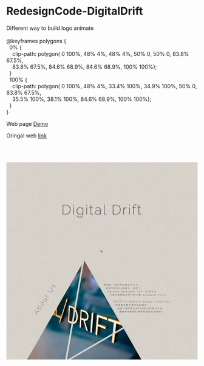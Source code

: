 # RedesignCode-DigitalDrift

<html>

Different way to build logo animate<br/><br/>
@keyframes polygons {<br/>
&nbsp;&nbsp;0% {<br/>
&nbsp;&nbsp;&nbsp;&nbsp;clip-path: polygon( 0 100%, 48% 4%, 48% 4%, 50% 0, 50% 0, 83.8% 67.5%, <br/>
&nbsp;&nbsp;&nbsp;&nbsp;83.8% 67.5%, 84.6% 68.9%, 84.6% 68.9%, 100% 100%);<br/>
&nbsp;&nbsp;}<br/>
&nbsp;&nbsp;100% {<br/>
&nbsp;&nbsp;&nbsp;&nbsp;clip-path: polygon( 0 100%, 48% 4%, 33.4% 100%, 34.9% 100%, 50% 0, 83.8% 67.5%, <br/>
&nbsp;&nbsp;&nbsp;&nbsp;35.5% 100%, 38.1% 100%, 84.6% 68.9%, 100% 100%);<br/>
&nbsp;&nbsp;}<br/>
}<br/>


Web page <a href="http://htmlpreview.github.io/?https://github.com/tyrionchiang/RedesignCode-DigitalDrift/blob/master/index.html">Demo</a>

Oringal web <a href="http://www.ddrift.com/">link</a>


<br/><br/>

</html>

![Example](https://github.com/tyrionchiang/RedesignCode-DigitalDrift/blob/master/img/ddriftPageScreenShot.jpg)
